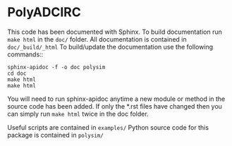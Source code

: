 PolyADCIRC
==========

This code has been documented with Sphinx. To build documentation run 
``make html`` in the ``doc/`` folder.
All documentation is contained in ``doc/_build/_html`` 
To build/update the documentation use the following commands::

    sphinx-apidoc -f -o doc polysim
    cd doc
    make html
    make html

You will need to run sphinx-apidoc anytime a new module or method in the source code has been added. If only the *.rst files have changed then you can simply run ``make html`` twice in the doc folder.

Useful scripts are contained in ``examples/``
Python source code for this package is contained in ``polysim/``

